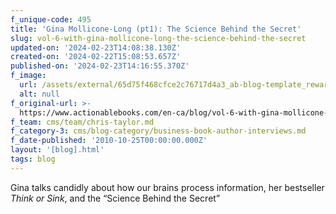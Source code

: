 ```yaml
---
f_unique-code: 495
title: 'Gina Mollicone-Long (pt1): The Science Behind the Secret'
slug: vol-6-with-gina-mollicone-long-the-science-behind-the-secret
updated-on: '2024-02-23T14:08:38.130Z'
created-on: '2024-02-22T15:08:53.657Z'
published-on: '2024-02-23T14:16:55.370Z'
f_image:
  url: /assets/external/65d75f468cfce2c76717d4a3_ab-blog-template_reward.jpeg
  alt: null
f_original-url: >-
  https://www.actionablebooks.com/en-ca/blog/vol-6-with-gina-mollicone-long-the-science-behind-the-secret/
f_team: cms/team/chris-taylor.md
f_category-3: cms/blog-category/business-book-author-interviews.md
f_date-published: '2010-10-25T00:00:00.000Z'
layout: '[blog].html'
tags: blog
---
```


Gina talks candidly about how our brains process information, her bestseller _Think or Sink_, and the “Science Behind the Secret”

